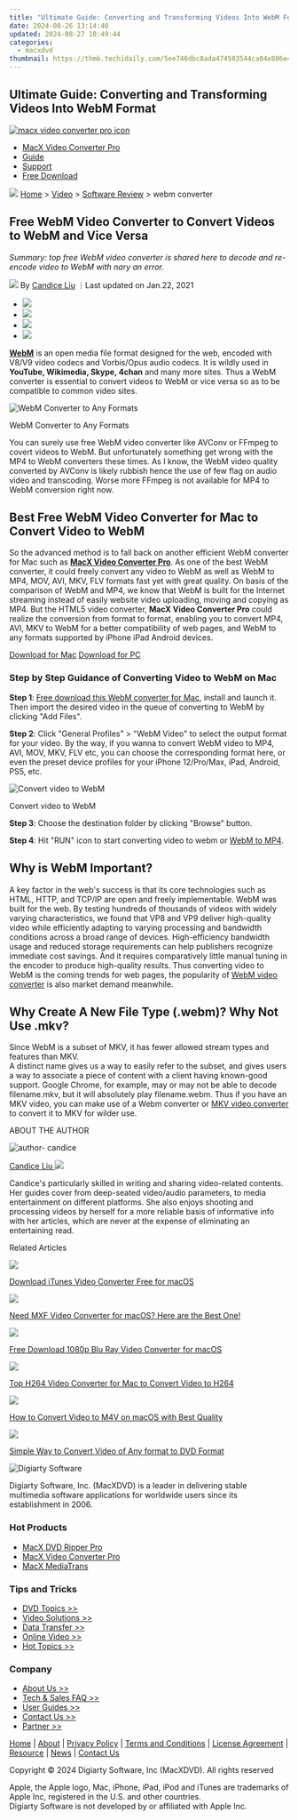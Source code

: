```yaml
---
title: "Ultimate Guide: Converting and Transforming Videos Into WebM Format"
date: 2024-08-26 13:14:40
updated: 2024-08-27 10:49:44
categories:
  - macxdvd
thumbnail: https://thmb.techidaily.com/5ee746dbc8ada474503544ca04e806e436db5d4104755754e528cce96e41f403.jpg
---
```


## Ultimate Guide: Converting and Transforming Videos Into WebM Format

[![macx video converter pro icon](https://www.macxdvd.com/mac-dvd-video-converter-how-to/../image-style/new-seo/icon11.png)](https://tools.techidaily.com/macxdvd/products/)

* [MacX Video Converter Pro](https://tools.techidaily.com/macxdvd/products/)
* [Guide](https://tools.techidaily.com/macxdvd/products/)
* [Support](https://tools.techidaily.com/macxdvd/products/)
* [Free Download](https://tools.techidaily.com/macxdvd/products/)



![](https://www.macxdvd.com/mac-dvd-video-converter-how-to/../image-style/new-seo/icon7.png) [Home](https://tools.techidaily.com/macxdvd/products/) \> [Video](https://tools.techidaily.com/macxdvd/products/) \> [Software Review](https://tools.techidaily.com/macxdvd/products/) \> webm converter

## Free WebM Video Converter to Convert Videos to WebM and Vice Versa



_Summary: top free WebM video converter is shared here to decode and re-encode video to WebM with nary an error._

![](https://www.macxdvd.com/mac-dvd-video-converter-how-to/../image-style/new-seo/icon6.png) By [Candice Liu](https://tools.techidaily.com/macxdvd/products/) ｜Last updated on Jan.22, 2021

* [![](https://www.macxdvd.com/mac-dvd-video-converter-how-to/../image-style/new-seo/share-fa.jpg)](https://www.facebook.com/sharer/sharer.php?u=https://www.macxdvd.com/mac-dvd-video-converter-how-to/free-webm-video-converter.htm)
* [![](https://www.macxdvd.com/mac-dvd-video-converter-how-to/../image-style/new-seo/share-tw.jpg)](https://twitter.com/intent/tweet?url=https://www.macxdvd.com/mac-dvd-video-converter-how-to/free-webm-video-converter.htm)
* [![](https://www.macxdvd.com/mac-dvd-video-converter-how-to/../image-style/new-seo/share-email.jpg)](https://www.macxdvd.com/mac-dvd-video-converter-how-to/mailto:info@example.com?&subject=&body=https://www.macxdvd.com/mac-dvd-video-converter-how-to/free-webm-video-converter.htm)
* [![](https://www.macxdvd.com/mac-dvd-video-converter-how-to/../image-style/new-seo/share-in.jpg)](https://www.linkedin.com/shareArticle?mini=true&url=https://www.macxdvd.com/mac-dvd-video-converter-how-to/free-webm-video-converter.htm&title=&summary=https://www.macxdvd.com/mac-dvd-video-converter-how-to/free-webm-video-converter.htm&source=)

[**WebM**](https://en.wikipedia.org/wiki/WebM) is an open media file format designed for the web, encoded with V8/V9 video codecs and Vorbis/Opus audio codecs. It is wildly used in **YouTube, Wikimedia, Skype, 4chan** and many more sites. Thus a WebM converter is essential to convert videos to WebM or vice versa so as to be compatible to common video sites. 

![WebM Converter to Any Formats](https://www.macxdvd.com/mac-dvd-video-converter-how-to/article-image/webm-converter-to-any-video.png) 

WebM Converter to Any Formats

You can surely use free WebM video converter like AVConv or FFmpeg to covert videos to WebM. But unfortunately something get wrong with the MP4 to WebM converters these times. As I know, the WebM video quality converted by AVConv is likely rubbish hence the use of few flag on audio video and transcoding. Worse more FFmpeg is not available for MP4 to WebM conversion right now. 

## Best Free WebM Video Converter for Mac to Convert Video to WebM 

So the advanced method is to fall back on another efficient WebM converter for Mac such as **[MacX Video Converter Pro](https://tools.techidaily.com/macxdvd/products/)**. As one of the best WebM converter, it could freely convert any video to WebM as well as WebM to MP4, MOV, AVI, MKV, FLV formats fast yet with great quality. On basis of the comparison of WebM and MP4, we know that WebM is built for the Internet streaming instead of easily website video uploading, moving and copying as MP4\. But the HTML5 video converter, **MacX Video Converter Pro** could realize the conversion from format to format, enabling you to convert MP4, AVI, MKV to WebM for a better compatibility of web pages, and WebM to any formats supported by iPhone iPad Android devices. 

[Download for Mac](https://tools.techidaily.com/macxdvd/products/) [Download for PC](https://tools.techidaily.com/macxdvd/products/) 

### Step by Step Guidance of Converting Video to WebM on Mac 

**Step 1**: [Free download this WebM converter for Mac](https://tools.techidaily.com/macxdvd/products/), install and launch it. Then import the desired video in the queue of converting to WebM by clicking "Add Files". 

**Step 2**: Click "General Profiles" > "WebM Video" to select the output format for your video. By the way, if you wanna to convert WebM video to MP4, AVI, MOV, MKV, FLV etc, you can choose the corresponding format here, or even the preset device profiles for your iPhone 12/Pro/Max, iPad, Android, PS5, etc. 

![Convert video to WebM](https://www.macxdvd.com/mac-dvd-video-converter-how-to/article-image/convert-video-to-webm.jpg) 

Convert video to WebM

**Step 3**: Choose the destination folder by clicking "Browse" button. 

**Step 4**: Hit "RUN" icon to start converting video to webm or [WebM to MP4](https://tools.techidaily.com/macxdvd/products/). 

## Why is WebM Important? 

A key factor in the web's success is that its core technologies such as HTML, HTTP, and TCP/IP are open and freely implementable. WebM was built for the web. By testing hundreds of thousands of videos with widely varying characteristics, we found that VP8 and VP9 deliver high-quality video while efficiently adapting to varying processing and bandwidth conditions across a broad range of devices. High-efficiency bandwidth usage and reduced storage requirements can help publishers recognize immediate cost savings. And it requires comparatively little manual tuning in the encoder to produce high-quality results. Thus converting video to WebM is the coming trends for web pages, the popularity of [WebM video converter](https://tools.techidaily.com/macxdvd/products/) is also market demand meanwhile. 

## Why Create A New File Type (.webm)? Why Not Use .mkv?

Since WebM is a subset of MKV, it has fewer allowed stream types and features than MKV.  
 A distinct name gives us a way to easily refer to the subset, and gives users a way to associate a piece of content with a client having known-good support. Google Chrome, for example, may or may not be able to decode filename.mkv, but it will absolutely play filename.webm. Thus if you have an MKV video, you can make use of a Webm converter or [MKV video converter](https://tools.techidaily.com/macxdvd/products/) to convert it to MKV for wilder use. 

ABOUT THE AUTHOR

![author- candice](https://www.macxdvd.com/mac-dvd-video-converter-how-to/../image-style/new-seo/candice.png) 

[Candice Liu ![](https://www.macxdvd.com/mac-dvd-video-converter-how-to/../image-style/new-seo/share-in1.jpg)](https://www.linkedin.com/in/candice-liu-444483a3/) 

Candice's particularly skilled in writing and sharing video-related contents. Her guides cover from deep-seated video/audio parameters, to media entertainment on different platforms. She also enjoys shooting and processing videos by herself for a more reliable basis of informative info with her articles, which are never at the expense of eliminating an entertaining read.



Related Articles

![](https://www.macxdvd.com/mac-dvd-video-converter-how-to/../image-style/new-seo/pic7.jpg)

[Download iTunes Video Converter Free for macOS](https://tools.techidaily.com/macxdvd/products/) 

![](https://www.macxdvd.com/mac-dvd-video-converter-how-to/../image-style/new-seo/pic6.jpg)

[Need MXF Video Converter for macOS? Here are the Best One!](https://tools.techidaily.com/macxdvd/products/) 

![](https://www.macxdvd.com/mac-dvd-video-converter-how-to/../image-style/new-seo/pic5.jpg)

[Free Download 1080p Blu Ray Video Converter for macOS](https://tools.techidaily.com/macxdvd/products/) 

![](https://www.macxdvd.com/mac-dvd-video-converter-how-to/../image-style/new-seo/pic4.jpg)

[Top H264 Video Converter for Mac to Convert Video to H264](https://tools.techidaily.com/macxdvd/products/) 

![](https://www.macxdvd.com/mac-dvd-video-converter-how-to/../image-style/new-seo/pic3.jpg)

[How to Convert Video to M4V on macOS with Best Quality](https://tools.techidaily.com/macxdvd/products/) 

![](https://www.macxdvd.com/mac-dvd-video-converter-how-to/../image-style/new-seo/pic2.jpg)

[Simple Way to Convert Video of Any format to DVD Format](https://tools.techidaily.com/macxdvd/products/) 



![Digiarty Software](https://www.macxdvd.com/mac-dvd-video-converter-how-to/../icon/logo.png) 

Digiarty Software, Inc. (MacXDVD) is a leader in delivering stable multimedia software applications for worldwide users since its establishment in 2006.

### Hot Products

* [MacX DVD Ripper Pro](https://tools.techidaily.com/macxdvd/products/)
* [MacX Video Converter Pro](https://tools.techidaily.com/macxdvd/products/)
* [MacX MediaTrans](https://tools.techidaily.com/macxdvd/products/)

### Tips and Tricks

* [DVD Topics >>](https://tools.techidaily.com/macxdvd/products/)
* [Video Solutions >>](https://tools.techidaily.com/macxdvd/products/)
* [Data Transfer >>](https://tools.techidaily.com/macxdvd/products/)
* [Online Video >>](https://tools.techidaily.com/macxdvd/products/)
* [Hot Topics >>](https://tools.techidaily.com/macxdvd/products/)

### Company

* [About Us >>](https://tools.techidaily.com/macxdvd/products/)
* [Tech & Sales FAQ >>](https://tools.techidaily.com/macxdvd/products/)
* [User Guides >>](https://tools.techidaily.com/macxdvd/products/)
* [Contact Us >>](https://tools.techidaily.com/macxdvd/products/)
* [Partner >>](https://tools.techidaily.com/macxdvd/products/)



[Home](https://tools.techidaily.com/macxdvd/products/) | [About](https://tools.techidaily.com/macxdvd/products/) | [Privacy Policy](https://tools.techidaily.com/macxdvd/products/) | [Terms and Conditions](https://tools.techidaily.com/macxdvd/products/) | [License Agreement](https://tools.techidaily.com/macxdvd/products/) | [Resource](https://tools.techidaily.com/macxdvd/products/) | [News](https://tools.techidaily.com/macxdvd/products/) | [Contact Us](https://tools.techidaily.com/macxdvd/products/)

Copyright © 2024 Digiarty Software, Inc (MacXDVD). All rights reserved

Apple, the Apple logo, Mac, iPhone, iPad, iPod and iTunes are trademarks of Apple Inc, registered in the U.S. and other countries.  
Digiarty Software is not developed by or affiliated with Apple Inc.

<ins class="adsbygoogle"
     style="display:block"
     data-ad-format="autorelaxed"
     data-ad-client="ca-pub-7571918770474297"
     data-ad-slot="1223367746"></ins>



<ins class="adsbygoogle"
     style="display:block"
     data-ad-client="ca-pub-7571918770474297"
     data-ad-slot="8358498916"
     data-ad-format="auto"
     data-full-width-responsive="true"></ins>
